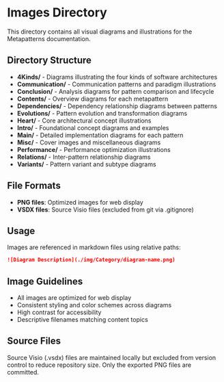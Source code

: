 # Images Directory

This directory contains all visual diagrams and illustrations for the Metapatterns documentation.

## Directory Structure

- **4Kinds/** - Diagrams illustrating the four kinds of software architectures
- **Communication/** - Communication patterns and paradigm illustrations
- **Conclusion/** - Analysis diagrams for pattern comparison and lifecycle
- **Contents/** - Overview diagrams for each metapattern
- **Dependencies/** - Dependency relationship diagrams between patterns
- **Evolutions/** - Pattern evolution and transformation diagrams
- **Heart/** - Core architectural concept illustrations
- **Intro/** - Foundational concept diagrams and examples
- **Main/** - Detailed implementation diagrams for each pattern
- **Misc/** - Cover images and miscellaneous diagrams
- **Performance/** - Performance optimization illustrations
- **Relations/** - Inter-pattern relationship diagrams
- **Variants/** - Pattern variant and subtype diagrams

## File Formats

- **PNG files**: Optimized images for web display
- **VSDX files**: Source Visio files (excluded from git via .gitignore)

## Usage

Images are referenced in markdown files using relative paths:
```markdown
![Diagram Description](./img/Category/diagram-name.png)
```

## Image Guidelines

- All images are optimized for web display
- Consistent styling and color schemes across diagrams
- High contrast for accessibility
- Descriptive filenames matching content topics

## Source Files

Source Visio (.vsdx) files are maintained locally but excluded from version control to reduce repository size. Only the exported PNG files are committed.